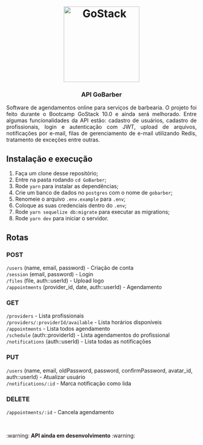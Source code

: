 <h1 align="center">
    <img alt="GoStack" src="https://rocketseat-cdn.s3-sa-east-1.amazonaws.com/bootcamp-header.png" width="200px" />
</h1>

<h3 align="center">
  API GoBarber
</h3>

<p align="justify">Software de agendamentos online para serviços de barbearia. O projeto foi feito durante o Bootcamp GoStack 10.0 e ainda será melhorado.
  Entre algumas funcionalidades da API estão: cadastro de usuários, cadastro de profissionais, login e autenticação com JWT, upload de arquivos,
  notificações por e-mail, filas de gerenciamento de e-mail utilizando Redis, tratamento de exceções entre outras.</p>

## Instalação e execução

1. Faça um clone desse repositório;
2. Entre na pasta rodando `cd GoBarber`;
3. Rode `yarn` para instalar as dependências;
4. Crie um banco de dados no `postgres` com o nome de `gobarber`;
5. Renomeie o arquivo `.env.example` para `.env`;
6. Coloque as suas credenciais dentro do `.env`;
7. Rode `yarn sequelize db:migrate` para executar as migrations;
8. Rode `yarn dev` para iniciar o servidor.

## Rotas

### POST

`/users` (name, email, password) - Criação de conta
<br/>
`/session` (email, password) - Login
<br/>
`/files` (file, auth::userId) - Upload logo
<br/>
`/appointments` (provider_id, date, auth::userId) - Agendamento

### GET

`/providers` - Lista profissionais
<br/>
`/providers/:providerId/available` - Lista horários disponíveis
<br/>
`/appointments` - Lista todos agendamento
<br/>
`/schedule` (auth::providerId) - Lista agendamentos do profissional
<br/>
`/notifications` (auth::userId) - Lista todas as notificações

### PUT

`/users` (name, email, oldPassword, password, confirmPassword, avatar_id, auth::userId) - Atualizar usuário
<br/>
`/notifications/:id` - Marca notificação como lida

### DELETE

`/appointments/:id` - Cancela agendamento

<br/>
<p>:warning: <b>API ainda em desenvolvimento</b> :warning:</p>
